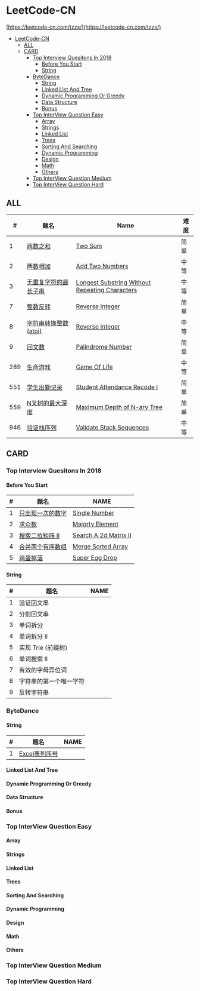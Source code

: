 # LeetCode-CN
[https://leetcode-cn.com/tzzs/](https://leetcode-cn.com/tzzs/)

- [LeetCode-CN](#leetcode-cn)
  - [ALL](#all)
  - [CARD](#card)
    - [Top Interview Quesitons In 2018](#top-interview-quesitons-in-2018)
      - [Before You Start](#before-you-start)
      - [String](#string)
    - [ByteDance](#bytedance)
      - [String](#string-1)
      - [Linked List And Tree](#linked-list-and-tree)
      - [Dynamic Programming Or Greedy](#dynamic-programming-or-greedy)
      - [Data Structure](#data-structure)
      - [Bonus](#bonus)
    - [Top InterView Question Easy](#top-interview-question-easy)
      - [Array](#array)
      - [Strings](#strings)
      - [Linked List](#linked-list)
      - [Trees](#trees)
      - [Sorting And Searching](#sorting-and-searching)
      - [Dynamic Programming](#dynamic-programming)
      - [Design](#design)
      - [Math](#math)
      - [Others](#others)
    - [Top InterView Question Medium](#top-interview-question-medium)
    - [Top InterView Question Hard](#top-interview-question-hard)

## ALL
| #   | 题名                                                     | Name                                                                 | 难度 |
| --- | -------------------------------------------------------- | -------------------------------------------------------------------- | ---- |
| 1   | [两数之和](./ALL/)                                       | [Two Sum](./ALL/)                                                    | 简单 |
| 2   | [两数相加](./ALL/2.add-two-numbers)                      | [Add Two Numbers](./ALL/2.add-two-numbers)                           | 中等 |
| 3   | [无重复字符的最长子串](./ALL/)                           | [Longest Substring Without Repeating Characters](./ALL/)             | 中等 |
| 7   | [整数反转](./ALL/7.reverse-integer)                      | [Reverse Integer](./ALL/7.reverse-integer)                           | 简单 |
| 8   | [字符串转换整数(atoi)](./ALL/8.string-to-integer-atoi)   | [Reverse Integer](./ALL/8.string-to-integer-atoi)                    | 中等 |
| 9   | [回文数](./ALL/9.palindrome-number)                      | [Palindrome Number](./ALL/9.palindrome-numbe)                        | 简单 |
| 289 | [生命游戏](./ALL/289.game-of-life)                       | [Game Of Life](./ALL/289.game-of-life)                               | 中等 |
| 551 | [学生出勤记录](./ALL/551.学生出勤记录I)                  | [Student Attendance Recode I](./ALL/551.学生出勤记录I)               | 简单 |
| 559 | [N叉树的最大深度](./ALL/559.maximum-depth-of-n-ary-tree) | [Maximum Depth of N-ary Tree](./ALL/559.maximum-depth-of-n-ary-tree) | 简单 |
| 946 | [验证栈序列](./ALL/946.验证栈序列)                       | [Validate Stack Sequences](./ALL/946.验证栈序列)                     | 中等 |

## CARD

### Top Interview Quesitons In 2018
#### Before You Start
| #   | 题名                                                                                                   | NAME                                                                                                        |
| --- | ------------------------------------------------------------------------------------------------------ | ----------------------------------------------------------------------------------------------------------- |
| 1   | [只出现一次的数字](./explore/interview/card/top-interview-questions-in-2018/261/before-you-start/1106) | [Single Number](./explore/interview/card/top-interview-questions-in-2018/261/before-you-start/1106)         |
| 2   | [求众数](./explore/interview/card/top-interview-questions-in-2018/261/before-you-start/1107)           | [Majorty Element](./explore/interview/card/top-interview-questions-in-2018/261/before-you-start/1107)       |
| 3   | [搜索二位矩阵 II](./explore/interview/card/top-interview-questions-in-2018/261/before-you-start/1108)  | [Search A 2d Matrix II](./explore/interview/card/top-interview-questions-in-2018/261/before-you-start/1108) |
| 4   | [合并两个有序数组](./explore/interview/card/top-interview-questions-in-2018/261/before-you-start/1109) | [Merge Sorted Array](./explore/interview/card/top-interview-questions-in-2018/261/before-you-start/1109)    |
| 5   | [鸡蛋掉落](./explore/interview/card/top-interview-questions-in-2018/261/before-you-start/1110)         | [Super Egg Drop](./explore/interview/card/top-interview-questions-in-2018/261/before-you-start/1110)        |
#### String
| #   | 题名                   | NAME |
| --- | ---------------------- | ---- |
| 1   | 验证回文串             |      |
| 2   | 分割回文串             |      |
| 3   | 单词拆分               |      |
| 4   | 单词拆分 II            |      |
| 5   | 实现 Trie (前缀树)     |      |
| 6   | 单词搜索 II            |      |
| 7   | 有效的字母异位词       |      |
| 8   | 字符串的第一个唯一字符 |      |
| 9   | 反转字符串             |      |
### ByteDance
#### String
| #   | 题名                                                                                        | NAME                                                                           |
| --- | ------------------------------------------------------------------------------------------- | ------------------------------------------------------------------------------ |
| 1   | [Excel表列序号](./explore/interview/card/top-interview-questions-in-2018/268/hash-map/1162) | [](./explore/interview/card/top-interview-questions-in-2018/268/hash-map/1162) |
#### Linked List And Tree
#### Dynamic Programming Or Greedy
#### Data Structure
#### Bonus
### Top InterView Question Easy
#### Array
#### Strings
#### Linked List
#### Trees
#### Sorting And Searching
#### Dynamic Programming
#### Design
#### Math
#### Others
### Top InterView Question Medium
### Top InterView Question Hard
